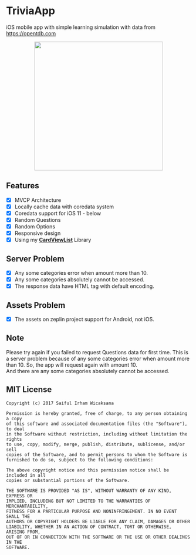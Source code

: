 # TriviaApp
iOS mobile app with simple learning simulation with data from https://opentdb.com

<p align="center">
<img width="350" src="https://github.com/icaksama/TriviaApp/blob/master/TriviaAppPreview.gif?raw=true">
</p>

## Features
- [x] MVCP Architecture
- [x] Locally cache data with coredata system
- [x] Coredata support for iOS 11 - below
- [x] Random Questions
- [x] Random Options
- [x] Responsive design
- [x] Using my <a href="https://github.com/icaksama/CardViewList" target="_blank"><b>CardViewList</b></a> Library

## Server Problem
- [x] Any some categories error when amount more than 10.
- [x] Any some categories absolutely cannot be accessed.
- [x] The response data have HTML tag with default encoding.

## Assets Problem
- [x] The assets on zeplin project support for Android, not iOS.

## Note
Please try again if you failed to request Questions data for first time. This is a server problem because of any some categories error when amount more than 10. So, the app will request again with amount 10.<br>
And there are any some categories absolutely cannot be accessed.

## MIT License
```text
Copyright (c) 2017 Saiful Irham Wicaksana

Permission is hereby granted, free of charge, to any person obtaining a copy
of this software and associated documentation files (the "Software"), to deal
in the Software without restriction, including without limitation the rights
to use, copy, modify, merge, publish, distribute, sublicense, and/or sell
copies of the Software, and to permit persons to whom the Software is
furnished to do so, subject to the following conditions:

The above copyright notice and this permission notice shall be included in all
copies or substantial portions of the Software.

THE SOFTWARE IS PROVIDED "AS IS", WITHOUT WARRANTY OF ANY KIND, EXPRESS OR
IMPLIED, INCLUDING BUT NOT LIMITED TO THE WARRANTIES OF MERCHANTABILITY,
FITNESS FOR A PARTICULAR PURPOSE AND NONINFRINGEMENT. IN NO EVENT SHALL THE
AUTHORS OR COPYRIGHT HOLDERS BE LIABLE FOR ANY CLAIM, DAMAGES OR OTHER
LIABILITY, WHETHER IN AN ACTION OF CONTRACT, TORT OR OTHERWISE, ARISING FROM,
OUT OF OR IN CONNECTION WITH THE SOFTWARE OR THE USE OR OTHER DEALINGS IN THE
SOFTWARE.
```
